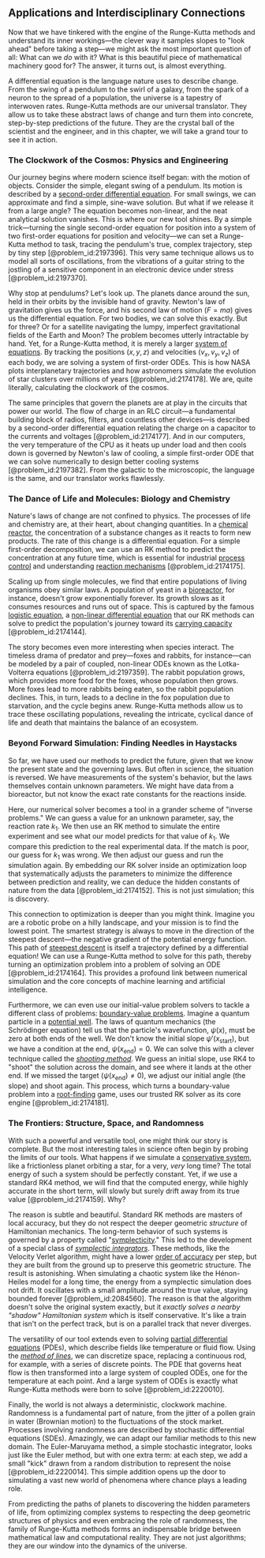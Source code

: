 ## Applications and Interdisciplinary Connections

Now that we have tinkered with the engine of the Runge-Kutta methods and understand its inner workings—the clever way it samples slopes to "look ahead" before taking a step—we might ask the most important question of all: What can we *do* with it? What is this beautiful piece of mathematical machinery good for? The answer, it turns out, is almost everything.

A differential equation is the language nature uses to describe change. From the swing of a pendulum to the swirl of a galaxy, from the spark of a neuron to the spread of a population, the universe is a tapestry of interwoven rates. Runge-Kutta methods are our universal translator. They allow us to take these abstract laws of change and turn them into concrete, step-by-step predictions of the future. They are the crystal ball of the scientist and the engineer, and in this chapter, we will take a grand tour to see it in action.

### The Clockwork of the Cosmos: Physics and Engineering

Our journey begins where modern science itself began: with the motion of objects. Consider the simple, elegant swing of a pendulum. Its motion is described by a [second-order differential equation](@article_id:176234). For small swings, we can approximate and find a simple, sine-wave solution. But what if we release it from a large angle? The equation becomes non-linear, and the neat analytical solution vanishes. This is where our new tool shines. By a simple trick—turning the single second-order equation for position into a system of two first-order equations for position and velocity—we can set a Runge-Kutta method to task, tracing the pendulum's true, complex trajectory, step by tiny step [@problem_id:2197396]. This very same technique allows us to model all sorts of oscillations, from the vibrations of a guitar string to the jostling of a sensitive component in an electronic device under stress [@problem_id:2197370].

Why stop at pendulums? Let's look up. The planets dance around the sun, held in their orbits by the invisible hand of gravity. Newton's law of gravitation gives us the force, and his second law of motion ($F=ma$) gives us the differential equation. For two bodies, we can solve this exactly. But for three? Or for a satellite navigating the lumpy, imperfect gravitational fields of the Earth and Moon? The problem becomes utterly intractable by hand. Yet, for a Runge-Kutta method, it is merely a larger [system of equations](@article_id:201334). By tracking the positions $(x, y, z)$ and velocities $(v_x, v_y, v_z)$ of each body, we are solving a system of first-order ODEs. This is how NASA plots interplanetary trajectories and how astronomers simulate the evolution of star clusters over millions of years [@problem_id:2174178]. We are, quite literally, calculating the clockwork of the cosmos.

The same principles that govern the planets are at play in the circuits that power our world. The flow of charge in an RLC circuit—a fundamental building block of radios, filters, and countless other devices—is described by a second-order differential equation relating the charge on a capacitor to the currents and voltages [@problem_id:2174177]. And in our computers, the very temperature of the CPU as it heats up under load and then cools down is governed by Newton's law of cooling, a simple first-order ODE that we can solve numerically to design better cooling systems [@problem_id:2197382]. From the galactic to the microscopic, the language is the same, and our translator works flawlessly.

### The Dance of Life and Molecules: Biology and Chemistry

Nature's laws of change are not confined to physics. The processes of life and chemistry are, at their heart, about changing quantities. In a [chemical reactor](@article_id:203969), the concentration of a substance changes as it reacts to form new products. The rate of this change is a differential equation. For a simple first-order decomposition, we can use an RK method to predict the concentration at any future time, which is essential for industrial [process control](@article_id:270690) and understanding [reaction mechanisms](@article_id:149010) [@problem_id:2174175].

Scaling up from single molecules, we find that entire populations of living organisms obey similar laws. A population of yeast in a [bioreactor](@article_id:178286), for instance, doesn't grow exponentially forever. Its growth slows as it consumes resources and runs out of space. This is captured by the famous [logistic equation](@article_id:265195), a [non-linear differential equation](@article_id:163081) that our RK methods can solve to predict the population's journey toward its [carrying capacity](@article_id:137524) [@problem_id:2174144].

The story becomes even more interesting when species interact. The timeless drama of predator and prey—foxes and rabbits, for instance—can be modeled by a pair of coupled, non-linear ODEs known as the Lotka-Volterra equations [@problem_id:2197359]. The rabbit population grows, which provides more food for the foxes, whose population then grows. More foxes lead to more rabbits being eaten, so the rabbit population declines. This, in turn, leads to a decline in the fox population due to starvation, and the cycle begins anew. Runge-Kutta methods allow us to trace these oscillating populations, revealing the intricate, cyclical dance of life and death that maintains the balance of an ecosystem.

### Beyond Forward Simulation: Finding Needles in Haystacks

So far, we have used our methods to predict the future, given that we know the present state and the governing laws. But often in science, the situation is reversed. We have measurements of the system's behavior, but the laws themselves contain unknown parameters. We might have data from a bioreactor, but not know the exact rate constants for the reactions inside.

Here, our numerical solver becomes a tool in a grander scheme of "inverse problems." We can guess a value for an unknown parameter, say, the reaction rate $k_1$. We then use an RK method to simulate the entire experiment and see what our model predicts for that value of $k_1$. We compare this prediction to the real experimental data. If the match is poor, our guess for $k_1$ was wrong. We then adjust our guess and run the simulation again. By embedding our RK solver inside an optimization loop that systematically adjusts the parameters to minimize the difference between prediction and reality, we can deduce the hidden constants of nature from the data [@problem_id:2174152]. This is not just simulation; this is discovery.

This connection to optimization is deeper than you might think. Imagine you are a robotic probe on a hilly landscape, and your mission is to find the lowest point. The smartest strategy is always to move in the direction of the steepest descent—the negative gradient of the potential energy function. This path of [steepest descent](@article_id:141364) is itself a trajectory defined by a differential equation! We can use a Runge-Kutta method to solve for this path, thereby turning an optimization problem into a problem of solving an ODE [@problem_id:2174164]. This provides a profound link between numerical simulation and the core concepts of machine learning and artificial intelligence.

Furthermore, we can even use our initial-value problem solvers to tackle a different class of problems: [boundary-value problems](@article_id:193407). Imagine a quantum particle in a [potential well](@article_id:151646). The laws of quantum mechanics (the Schrödinger equation) tell us that the particle's wavefunction, $\psi(x)$, must be zero at both ends of the well. We don't know the initial slope $\psi'(x_{\text{start}})$, but we have a condition at the end, $\psi(x_{\text{end}})=0$. We can solve this with a clever technique called the *[shooting method](@article_id:136141)*. We guess an initial slope, use RK4 to "shoot" the solution across the domain, and see where it lands at the other end. If we missed the target ($\psi(x_{\text{end}}) \neq 0$), we adjust our initial angle (the slope) and shoot again. This process, which turns a boundary-value problem into a [root-finding](@article_id:166116) game, uses our trusted RK solver as its core engine [@problem_id:2174181].

### The Frontiers: Structure, Space, and Randomness

With such a powerful and versatile tool, one might think our story is complete. But the most interesting tales in science often begin by probing the limits of our tools. What happens if we simulate a [conservative system](@article_id:165028), like a frictionless planet orbiting a star, for a very, *very* long time? The total energy of such a system should be perfectly constant. Yet, if we use a standard RK4 method, we will find that the computed energy, while highly accurate in the short term, will slowly but surely drift away from its true value [@problem_id:2174159]. Why?

The reason is subtle and beautiful. Standard RK methods are masters of local accuracy, but they do not respect the deeper geometric *structure* of Hamiltonian mechanics. The long-term behavior of such systems is governed by a property called "[symplecticity](@article_id:163940)." This led to the development of a special class of *[symplectic integrators](@article_id:146059)*. These methods, like the Velocity Verlet algorithm, might have a lower [order of accuracy](@article_id:144695) per step, but they are built from the ground up to preserve this geometric structure. The result is astonishing. When simulating a chaotic system like the Hénon-Heiles model for a long time, the energy from a symplectic simulation does not drift. It oscillates with a small amplitude around the true value, staying bounded forever [@problem_id:2084560]. The reason is that the algorithm doesn't solve the original system exactly, but it *exactly solves a nearby "shadow" Hamiltonian system* which is itself conservative. It's like a train that isn't on the perfect track, but is on a parallel track that never diverges.

The versatility of our tool extends even to solving [partial differential equations](@article_id:142640) (PDEs), which describe fields like temperature or fluid flow. Using the *[method of lines](@article_id:142388)*, we can discretize space, replacing a continuous rod, for example, with a series of discrete points. The PDE that governs heat flow is then transformed into a large system of coupled ODEs, one for the temperature at each point. And a large system of ODEs is exactly what Runge-Kutta methods were born to solve [@problem_id:2220010].

Finally, the world is not always a deterministic, clockwork machine. Randomness is a fundamental part of nature, from the jitter of a pollen grain in water (Brownian motion) to the fluctuations of the stock market. Processes involving randomness are described by stochastic differential equations (SDEs). Amazingly, we can adapt our familiar methods to this new domain. The Euler-Maruyama method, a simple stochastic integrator, looks just like the Euler method, but with one extra term: at each step, we add a small "kick" drawn from a random distribution to represent the noise [@problem_id:2220014]. This simple addition opens up the door to simulating a vast new world of phenomena where chance plays a leading role.

From predicting the paths of planets to discovering the hidden parameters of life, from optimizing complex systems to respecting the deep geometric structures of physics and even embracing the role of randomness, the family of Runge-Kutta methods forms an indispensable bridge between mathematical law and computational reality. They are not just algorithms; they are our window into the dynamics of the universe.